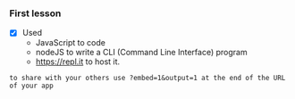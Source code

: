 ### First lesson 
- [x] Used 
    - JavaScript to code 
    - nodeJS to write a CLI (Command Line Interface) program
    - https://repl.it to host it. 
````
to share with your others use ?embed=1&output=1 at the end of the URL of your app
````
